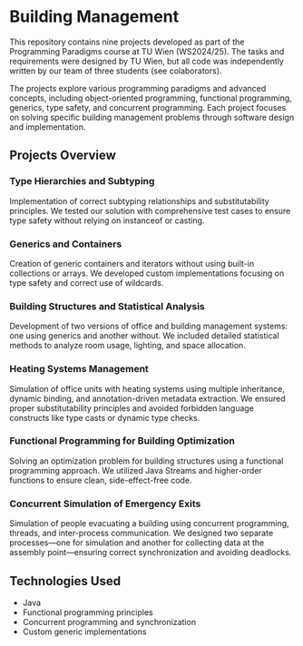 # Building Management
This repository contains nine projects developed as part of the Programming Paradigms course at TU Wien (WS2024/25). The tasks and requirements were designed by TU Wien, but all code was independently written by our team of three students (see colaborators).

The projects explore various programming paradigms and advanced concepts, including object-oriented programming, functional programming, generics, type safety, and concurrent programming. Each project focuses on solving specific building management problems through software design and implementation.

## Projects Overview
### Type Hierarchies and Subtyping
Implementation of correct subtyping relationships and substitutability principles. We tested our solution with comprehensive test cases to ensure type safety without relying on instanceof or casting.

### Generics and Containers
Creation of generic containers and iterators without using built-in collections or arrays. We developed custom implementations focusing on type safety and correct use of wildcards.

### Building Structures and Statistical Analysis
Development of two versions of office and building management systems: one using generics and another without. We included detailed statistical methods to analyze room usage, lighting, and space allocation.

### Heating Systems Management
Simulation of office units with heating systems using multiple inheritance, dynamic binding, and annotation-driven metadata extraction. We ensured proper substitutability principles and avoided forbidden language constructs like type casts or dynamic type checks.

### Functional Programming for Building Optimization
Solving an optimization problem for building structures using a functional programming approach. We utilized Java Streams and higher-order functions to ensure clean, side-effect-free code.

### Concurrent Simulation of Emergency Exits
Simulation of people evacuating a building using concurrent programming, threads, and inter-process communication. We designed two separate processes—one for simulation and another for collecting data at the assembly point—ensuring correct synchronization and avoiding deadlocks.

## Technologies Used
- Java 
- Functional programming principles
- Concurrent programming and synchronization
- Custom generic implementations
